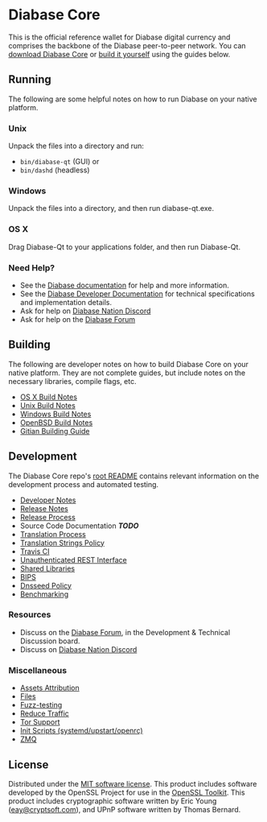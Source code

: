 Diabase Core
==========

This is the official reference wallet for Diabase digital currency and comprises the backbone of the Diabase peer-to-peer network. You can [download Diabase Core](https://www.diabase.com/downloads/) or [build it yourself](#building) using the guides below.

Running
---------------------
The following are some helpful notes on how to run Diabase on your native platform.

### Unix

Unpack the files into a directory and run:

- `bin/diabase-qt` (GUI) or
- `bin/dashd` (headless)

### Windows

Unpack the files into a directory, and then run diabase-qt.exe.

### OS X

Drag Diabase-Qt to your applications folder, and then run Diabase-Qt.

### Need Help?

* See the [Diabase documentation](https://docs.diabase.org)
for help and more information.
* See the [Diabase Developer Documentation](https://diabase-docs.github.io/) 
for technical specifications and implementation details.
* Ask for help on [Diabase Nation Discord](http://dashchat.org)
* Ask for help on the [Diabase Forum](https://diabasecoin.com/forum)

Building
---------------------
The following are developer notes on how to build Diabase Core on your native platform. They are not complete guides, but include notes on the necessary libraries, compile flags, etc.

- [OS X Build Notes](build-osx.md)
- [Unix Build Notes](build-unix.md)
- [Windows Build Notes](build-windows.md)
- [OpenBSD Build Notes](build-openbsd.md)
- [Gitian Building Guide](gitian-building.md)

Development
---------------------
The Diabase Core repo's [root README](/README.md) contains relevant information on the development process and automated testing.

- [Developer Notes](developer-notes.md)
- [Release Notes](release-notes.md)
- [Release Process](release-process.md)
- Source Code Documentation ***TODO***
- [Translation Process](translation_process.md)
- [Translation Strings Policy](translation_strings_policy.md)
- [Travis CI](travis-ci.md)
- [Unauthenticated REST Interface](REST-interface.md)
- [Shared Libraries](shared-libraries.md)
- [BIPS](bips.md)
- [Dnsseed Policy](dnsseed-policy.md)
- [Benchmarking](benchmarking.md)

### Resources
* Discuss on the [Diabase Forum](https://diabasecoin.com/forum), in the Development & Technical Discussion board.
* Discuss on [Diabase Nation Discord](http://dashchat.org)

### Miscellaneous
- [Assets Attribution](assets-attribution.md)
- [Files](files.md)
- [Fuzz-testing](fuzzing.md)
- [Reduce Traffic](reduce-traffic.md)
- [Tor Support](tor.md)
- [Init Scripts (systemd/upstart/openrc)](init.md)
- [ZMQ](zmq.md)

License
---------------------
Distributed under the [MIT software license](/COPYING).
This product includes software developed by the OpenSSL Project for use in the [OpenSSL Toolkit](https://www.openssl.org/). This product includes
cryptographic software written by Eric Young ([eay@cryptsoft.com](mailto:eay@cryptsoft.com)), and UPnP software written by Thomas Bernard.
